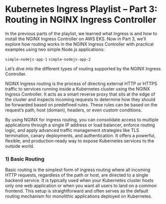 # Kubernetes Ingress Playlist – Part 3: Routing in NGINX Ingress Controller

In the previous parts of the playlist, we learned what Ingress is and how to install the NGINX Ingress Controller on AWS EKS.
Now in Part 3, we’ll explore how routing works in the NGINX Ingress Controller with practical examples using two simple Node.js applications:

`simple-nodejs-app-1`
`simple-nodejs-app-2`

Let’s dive into the different types of routing supported by the NGINX Ingress Controller.


NGINX Ingress routing is the process of directing external HTTP or HTTPS traffic to services running inside a Kubernetes cluster using the NGINX Ingress Controller. It acts as a smart reverse proxy that sits at the edge of the cluster and inspects incoming requests to determine how they should be forwarded based on predefined rules. These rules can be based on the request’s path, host (domain), headers, or even custom conditions. 

By using NGINX for ingress routing, you can consolidate access to multiple applications through a single IP address or load balancer, enforce routing logic, and apply advanced traffic management strategies like TLS termination, canary deployments, and authentication. It offers a powerful, flexible, and production-ready way to expose Kubernetes services to the outside world.

### 1) Basic Routing
Basic routing is the simplest form of ingress routing where all incoming HTTP requests, regardless of the path or host, are directed to a single backend service. It is typically used when your Kubernetes cluster hosts only one web application or when you want all users to land on a common frontend. This setup is straightforward and often serves as the default routing mechanism for monolithic applications deployed on Kubernetes.